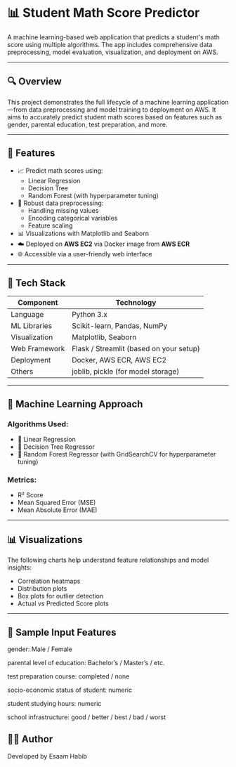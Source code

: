 # 📊 Student Math Score Predictor

A machine learning-based web application that predicts a student's math score using multiple algorithms. The app includes comprehensive data preprocessing, model evaluation, visualization, and deployment on AWS.

---

## 🔍 Overview

This project demonstrates the full lifecycle of a machine learning application—from data preprocessing and model training to deployment on AWS. It aims to accurately predict student math scores based on features such as gender, parental education, test preparation, and more.

---

## 🚀 Features

- 📈 Predict math scores using:
  - Linear Regression
  - Decision Tree
  - Random Forest (with hyperparameter tuning)
- 🧼 Robust data preprocessing:
  - Handling missing values
  - Encoding categorical variables
  - Feature scaling
- 📊 Visualizations with Matplotlib and Seaborn
- ☁️ Deployed on **AWS EC2** via Docker image from **AWS ECR**
- 🌐 Accessible via a user-friendly web interface

---

## 🧰 Tech Stack

| Component              | Technology                      |
|------------------------|----------------------------------|
| Language               | Python 3.x                      |
| ML Libraries           | Scikit-learn, Pandas, NumPy     |
| Visualization          | Matplotlib, Seaborn             |
| Web Framework          | Flask / Streamlit (based on your setup) |
| Deployment             | Docker, AWS ECR, AWS EC2        |
| Others                 | joblib, pickle (for model storage) |

---

## 🧠 Machine Learning Approach

### Algorithms Used:
- 🔹 Linear Regression
- 🔹 Decision Tree Regressor
- 🔹 Random Forest Regressor (with GridSearchCV for hyperparameter tuning)

### Metrics:
- R² Score
- Mean Squared Error (MSE)
- Mean Absolute Error (MAE)

---

## 📊 Visualizations

The following charts help understand feature relationships and model insights:

- Correlation heatmaps
- Distribution plots
- Box plots for outlier detection
- Actual vs Predicted Score plots

---

## 📝 Sample Input Features

gender: Male / Female

parental level of education: Bachelor’s / Master’s / etc.

test preparation course: completed / none

socio-economic status of student: numeric

student studying hours: numeric

school infrastructure: good / better / best / bad / worst



## 👨‍💻 Author
Developed by Esaam Habib



